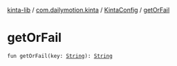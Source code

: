 [kinta-lib](../../index.md) / [com.dailymotion.kinta](../index.md) / [KintaConfig](index.md) / [getOrFail](./get-or-fail.md)

# getOrFail

`fun getOrFail(key: `[`String`](https://kotlinlang.org/api/latest/jvm/stdlib/kotlin/-string/index.html)`): `[`String`](https://kotlinlang.org/api/latest/jvm/stdlib/kotlin/-string/index.html)